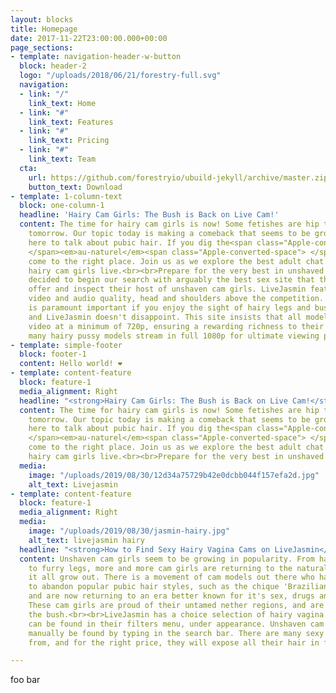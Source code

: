 ```yaml
---
layout: blocks
title: Homepage
date: 2017-11-22T23:00:00.000+00:00
page_sections:
- template: navigation-header-w-button
  block: header-2
  logo: "/uploads/2018/06/21/forestry-full.svg"
  navigation:
  - link: "/"
    link_text: Home
  - link: "#"
    link_text: Features
  - link: "#"
    link_text: Pricing
  - link: "#"
    link_text: Team
  cta:
    url: https://github.com/forestryio/ubuild-jekyll/archive/master.zip
    button_text: Download
- template: 1-column-text
  block: one-column-1
  headline: 'Hairy Cam Girls: The Bush is Back on Live Cam!'
  content: The time for hairy cam girls is now! Some fetishes are hip today, and not
    tomorrow. Our topic today is making a comeback that seems to be growing. We're
    here to talk about pubic hair. If you dig the<span class="Apple-converted-space">
    </span><em>au-naturel</em><span class="Apple-converted-space"> </span>look, you've
    come to the right place. Join us as we explore the best adult chat sites to watch
    hairy cam girls live.<br><br>Prepare for the very best in unshaved cam girls.<br><br><strong>LiveJasmin.com<br><br></strong>We
    decided to begin our search with arguably the best sex site that the web has to
    offer and inspect their host of unshaven cam girls. LiveJasmin features the best
    video and audio quality, head and shoulders above the competition. Video quality
    is paramount important if you enjoy the sight of hairy legs and bushy vaginas,
    and LiveJasmin doesn't disappoint. This site insists that all models broadcast
    video at a minimum of 720p, ensuring a rewarding richness to their shows, however
    many hairy pussy models stream in full 1080p for ultimate viewing pleasure.<br><br><br>
- template: simple-footer
  block: footer-1
  content: Hello world! ❤︎
- template: content-feature
  block: feature-1
  media_alignment: Right
  headline: "<strong>Hairy Cam Girls: The Bush is Back on Live Cam!</strong>"
  content: The time for hairy cam girls is now! Some fetishes are hip today, and not
    tomorrow. Our topic today is making a comeback that seems to be growing. We're
    here to talk about pubic hair. If you dig the<span class="Apple-converted-space">
    </span><em>au-naturel</em><span class="Apple-converted-space"> </span>look, you've
    come to the right place. Join us as we explore the best adult chat sites to watch
    hairy cam girls live.<br><br>Prepare for the very best in unshaved cam girls.
  media:
    image: "/uploads/2019/08/30/12d34a75729b42e0dcbb044f157efa2d.jpg"
    alt_text: Livejasmin
- template: content-feature
  block: feature-1
  media_alignment: Right
  media:
    image: "/uploads/2019/08/30/jasmin-hairy.jpg"
    alt_text: livejasmin hairy
  headline: "<strong>How to Find Sexy Hairy Vagina Cams on LiveJasmin</strong>"
  content: Unshaven cam girls seem to be growing in popularity. From hairy arm-pits
    to furry legs, more and more cam girls are returning to the natural look and letting
    it all grow out. There is a movement of cam models out there who have decided
    to abandon popular pubic hair styles, such as the chique 'Brazilian Bikini Wax',
    and are now returning to an era better known for it's sex, drugs and rock n roll.
    These cam girls are proud of their untamed nether regions, and are bringing back
    the bush.<br><br>LiveJasmin has a choice selection of hairy vagina cams which
    can be found in their filters menu, under appearance. Unshaven cam girls can also
    manually be found by typing in the search bar. There are many sexy models to choose
    from, and for the right price, they will expose all their hair in full glory.

---
```

foo bar